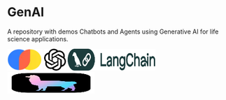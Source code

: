# GenAI
A repository with demos Chatbots and Agents using Generative AI for life science applications.

<p align="center">


  <img src="images/chroma.webp" width="80" height="50">  <img src="images/openai.png" width="50" height="50">  <img src="images/wordmark-langchain.png" width="200" height="50">  <img src="images/LlamaSquareBlack.svg" width="200" height="50">

</p>
